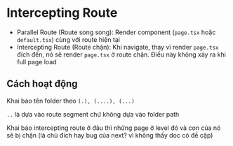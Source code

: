 # Intercepting Route

-   Parallel Route (Route song song): Render component (`page.tsx` hoặc `default.tsx`) cùng với route hiện tại
-   Intercepting Route (Route chặn): Khi navigate, thay vì render `page.tsx` đích đến, nó sẽ render `page.tsx` ở route chặn. Điều này không xảy ra khi full page load

## Cách hoạt động

Khai báo tên folder theo `(.), (....), (...)`

`..` là dựa vào route segment chứ không dựa vào folder path

Khai báo intercepting route ở đâu thì những page ở level đó và con của nó sẽ bị chặn (là chủ đích hay bug của next? vì không thấy doc có đề cập)
